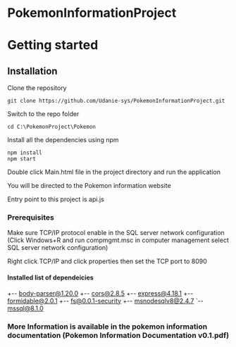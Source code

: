 # PokemonInformationProject

# Getting started

## Installation

Clone the repository

    git clone https://github.com/Udanie-sys/PokemonInformationProject.git

Switch to the repo folder

    cd C:\PokemonProject\Pokemon

Install all the dependencies using npm

    npm install
    npm start
    
Double click Main.html file in the project directory and run the application

You will be directed to the Pokemon information website

Entry point to this project is api.js
 
### Prerequisites

Make sure TCP/IP protocol enable in the SQL server network configuration (Click Windows+R and run compmgmt.msc in computer management select SQL server network configuration)

Right click TCP/IP and click properties then set the TCP port to 8090

#### Installed list of dependeicies
+-- body-parser@1.20.0
+-- cors@2.8.5
+-- express@4.18.1
+-- formidable@2.0.1
+-- fs@0.0.1-security
+-- msnodesqlv8@2.4.7
`-- mssql@8.1.0

### More Information is available in the pokemon information documentation (Pokemon Information Documentation v0.1.pdf)

